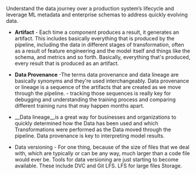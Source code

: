 Understand the data journey over a production system’s lifecycle and leverage ML metadata and enterprise schemas to address quickly evolving data.
- __Artifact__ - Each time a component produces a result, it generates an artifact. This includes basically everything that is produced by the pipeline, including the data in different stages of transformation, often as a result of feature engineering and the model itself and things like the schema, and metrics and so forth. Basically, everything that's produced, every result that is produced as an artifact.
- __Data Provenance__ -The terms data provenance and data lineage are basically synonyms and they're used interchangeably. Data provenance or lineage is a sequence of the artifacts that are created as we move through the pipeline.
                    - tracking those sequences is really key for debugging and understanding the training process and comparing different training runs that may happen months apart.

- __Data lineage__is a great way for businesses and organizations to quickly determined how the Data has been used and which Transformations were performed as the Data moved through the pipeline. Data provenance is key to interpreting model results.
- Data versioning - For one thing, because of the size of files that we deal with, which are typically or can be any way, much larger than a code file would ever be. Tools for data versioning are just starting to become available. These include DVC and Git LFS. LFS for large files Storage.
